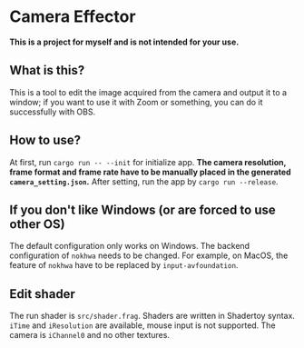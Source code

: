 # Camera Effector

**This is a project for myself and is not intended for your use.**

## What is this?

This is a tool to edit the image acquired from the camera and output it to a window; if you want to use it with Zoom or something, you can do it successfully with OBS.

## How to use?

At first, run `cargo run -- --init` for initialize app.
**The camera resolution, frame format and frame rate have to be manually placed in the generated `camera_setting.json`.**
After setting, run the app by `cargo run --release`.

## If you don't like Windows (or are forced to use other OS)

The default configuration only works on Windows. The backend configuration of `nokhwa` needs to be changed.
For example, on MacOS, the feature of `nokhwa` have to be replaced by `input-avfoundation`.

## Edit shader

The run shader is `src/shader.frag`. Shaders are written in Shadertoy syntax. `iTime` and `iResolution` are available, mouse input is not supported.
The camera is `iChannel0` and no other textures.
